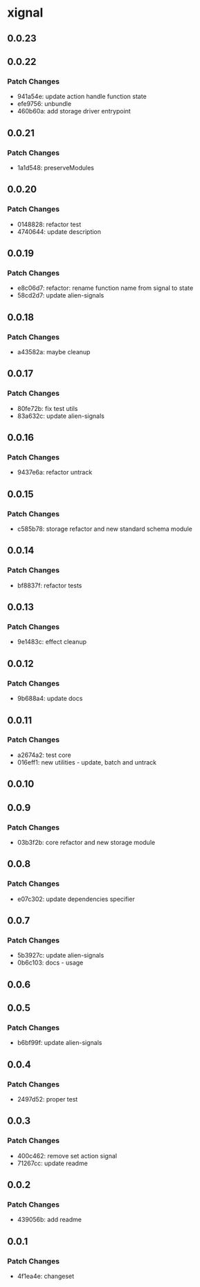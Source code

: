 # xignal

## 0.0.23

## 0.0.22

### Patch Changes

- 941a54e: update action handle function state
- efe9756: unbundle
- 460b60a: add storage driver entrypoint

## 0.0.21

### Patch Changes

- 1a1d548: preserveModules

## 0.0.20

### Patch Changes

- 0148828: refactor test
- 4740644: update description

## 0.0.19

### Patch Changes

- e8c06d7: refactor: rename function name from signal to state
- 58cd2d7: update alien-signals

## 0.0.18

### Patch Changes

- a43582a: maybe cleanup

## 0.0.17

### Patch Changes

- 80fe72b: fix test utils
- 83a632c: update alien-signals

## 0.0.16

### Patch Changes

- 9437e6a: refactor untrack

## 0.0.15

### Patch Changes

- c585b78: storage refactor and new standard schema module

## 0.0.14

### Patch Changes

- bf8837f: refactor tests

## 0.0.13

### Patch Changes

- 9e1483c: effect cleanup

## 0.0.12

### Patch Changes

- 9b688a4: update docs

## 0.0.11

### Patch Changes

- a2674a2: test core
- 016eff1: new utilities - update, batch and untrack

## 0.0.10

## 0.0.9

### Patch Changes

- 03b3f2b: core refactor and new storage module

## 0.0.8

### Patch Changes

- e07c302: update dependencies specifier

## 0.0.7

### Patch Changes

- 5b3927c: update alien-signals
- 0b6c103: docs - usage

## 0.0.6

## 0.0.5

### Patch Changes

- b6bf99f: update alien-signals

## 0.0.4

### Patch Changes

- 2497d52: proper test

## 0.0.3

### Patch Changes

- 400c462: remove set action signal
- 71267cc: update readme

## 0.0.2

### Patch Changes

- 439056b: add readme

## 0.0.1

### Patch Changes

- 4f1ea4e: changeset
